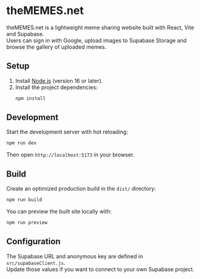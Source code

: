 # theMEMES.net

theMEMES.net is a lightweight meme sharing website built with React, Vite and Supabase.  
Users can sign in with Google, upload images to Supabase Storage and browse the gallery of uploaded memes.

## Setup
1. Install [Node.js](https://nodejs.org/) (version 16 or later).
2. Install the project dependencies:
   ```bash
   npm install
   ```

## Development
Start the development server with hot reloading:

```bash
npm run dev
```

Then open `http://localhost:5173` in your browser.

## Build
Create an optimized production build in the `dist/` directory:

```bash
npm run build
```

You can preview the built site locally with:

```bash
npm run preview
```

## Configuration
The Supabase URL and anonymous key are defined in `src/supabaseClient.js`.  
Update those values if you want to connect to your own Supabase project.



